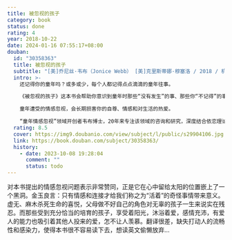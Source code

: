 ```yaml
---
title: 被忽视的孩子
category: book
status: done
rating: 4
year: 2018-10-22
date: 2024-01-16 07:55:17+08:00
douban:
  id: "30358363"
  title: 被忽视的孩子
  subtitle: "[美]乔尼丝·韦布（Jonice Webb） [美]克里斯蒂娜·穆塞洛 / 2018 / 机械工业出版社"
  intro: >-
    还记得你的童年吗？或多或少，每个人都记得点点滴滴的童年往事。

    《被忽视的孩子》这本书会帮助你意识到童年时那些“没有发生”的事、那些你“不记得”的事，向你展现未发生之事的后果：掌控你生命的无形之力。

    童年遭受的情感忽视，会长期损害你的自尊、情感和对生活的热爱。

    “童年情感忽视”领域开创者韦布博士，20年来专注该领域的咨询和研究，深度结合依恋理论和情商理论，撰写出这部开创性作品，帮你逐步掌握童年未能培养的情感技能，走出情感真空，与他人和世界重建情感连接。为父母提供有效方法，终结代际恶性循环，抚育出情感成熟的孩子；为咨询师提供有效工具，帮助存在童年情感忽视问题的来访者。
  rating: 8.5
  cover: https://img9.doubanio.com/view/subject/l/public/s29904106.jpg
  link: https://book.douban.com/subject/30358363/
  history:
    - date: 2023-10-08 19:28:04
      comment: ""
      status: todo
---
```


对本书提出的情感忽视问题表示非常赞同，正是它在心中留给太阳的位置嵌上了一个黑洞。金玉良言：只有情感和连接才给我们称之为“活着”的奇怪事情带来意义。虚无、麻木杀死生命的喜悦，父母做不好自己的角色对无辜的孩子一生来说实在残忍。而那些受到充分恰当的培育的孩子，享受着阳光，沐浴着爱，感情充沛，有爱人的能力也吸引着其他人投来的爱，怎不让人羡慕。翻译很差，缺失打动人的流畅性和感染力，使得本书很不容易读下去，想读英文偷懒放弃…
